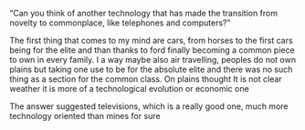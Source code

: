 “Can you think of another technology that has made the transition from novelty to commonplace, like telephones and computers?”

The first thing that comes to my mind are cars, from horses to the first cars being for the elite and than thanks to ford finally becoming a common piece to own in every family. I a way maybe also air travelling, peoples do not own plains but taking one use to be for the absolute elite and there was no such thing as a section for the common class. On plains thought It is not clear weather it is more of a technological evolution or economic one


The answer suggested televisions, which is a really good one, much more technology oriented than mines for sure

